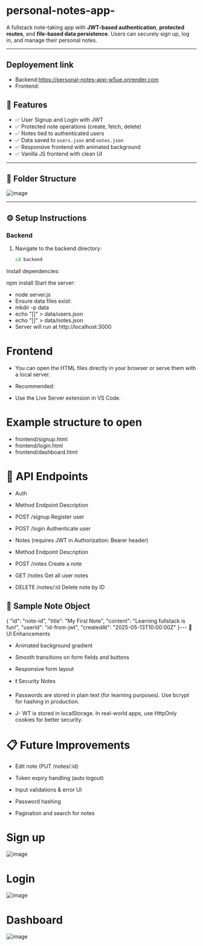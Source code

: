 # personal-notes-app-


A fullstack note-taking app with **JWT-based authentication**, **protected routes**, and **file-based data persistence**. Users can securely sign up, log in, and manage their personal notes.

---
## Deployement link
- Backend:https://personal-notes-app-w5ue.onrender.com
- Frontend:

## 🚀 Features

- ✅ User Signup and Login with JWT
- ✅ Protected note operations (create, fetch, delete)
- ✅ Notes tied to authenticated users
- ✅ Data saved to `users.json` and `notes.json`
- ✅ Responsive frontend with animated background
- ✅ Vanilla JS frontend with clean UI

---

## 📁 Folder Structure

![image](https://github.com/user-attachments/assets/fac03274-891c-42e6-9edd-1b5730a938e7)




---

## ⚙️ Setup Instructions

### Backend

1. Navigate to the backend directory:

   ```bash
   cd backend
Install dependencies:


npm install
Start the server:

- node server.js
- Ensure data files exist:
- mkdir -p data
- echo "[]" > data/users.json
- echo "[]" > data/notes.json
- Server will run at http://localhost:3000

# Frontend
- You can open the HTML files directly in your browser or serve them with a local server.

- Recommended:

- Use the Live Server extension in VS Code.


# Example structure to open
- frontend/signup.html
- frontend/login.html
- frontend/dashboard.html
# 🔐 API Endpoints
- Auth
- Method	Endpoint	Description
- POST	/signup	Register user
- POST	/login	Authenticate user

- Notes (requires JWT in Authorization: Bearer <token> header)
- Method	Endpoint	Description
- POST	/notes	Create a note
- GET	/notes	Get all user notes
- DELETE	/notes/:id	Delete note by ID

🧪 Sample Note Object
---
{
  "id": "note-id",
  "title": "My First Note",
  "content": "Learning fullstack is fun!",
  "userId": "id-from-jwt",
  "createdAt": "2025-05-13T10:00:00Z"
}---
🌈 UI Enhancements
- Animated background gradient

- Smooth transitions on form fields and buttons

- Responsive form layout

- ❗ Security Notes
- Passwords are stored in plain text (for learning purposes). Use bcrypt for hashing in production.

- J- WT is stored in localStorage. In real-world apps, use HttpOnly cookies for better security.

# 📋 Future Improvements
-  Edit note (PUT /notes/:id)

 - Token expiry handling (auto logout)

 - Input validations & error UI

 - Password hashing

 - Pagination and search for notes


 # Sign up
 ![image](https://github.com/user-attachments/assets/c8b5af14-3dfa-48fc-8cdd-b6b62cda6ad6)

 # Login
 ![image](https://github.com/user-attachments/assets/d67440f5-f7c0-478d-b568-5931b2d3eb33)
 # Dashboard 
 ![image](https://github.com/user-attachments/assets/8420ddc2-62ed-4803-9bd9-27f85d58b5cf)

